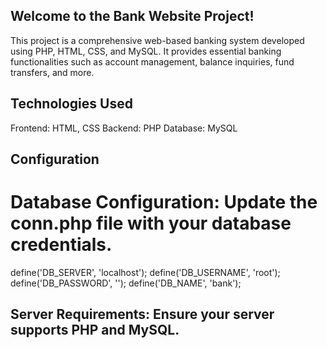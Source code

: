 
## Welcome to the Bank Website Project!
This project is a comprehensive web-based banking system developed using PHP, HTML, CSS, and MySQL. It provides essential banking functionalities such as account management, balance inquiries, fund transfers, and more.


## Technologies Used

Frontend: HTML, CSS
Backend: PHP
Database: MySQL

## Configuration
# Database Configuration: Update the conn.php file with your database credentials.

define('DB_SERVER', 'localhost');
define('DB_USERNAME', 'root');
define('DB_PASSWORD', '');
define('DB_NAME', 'bank');

## Server Requirements: Ensure your server supports PHP and MySQL.
